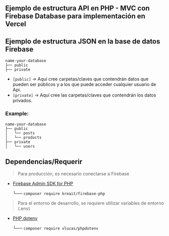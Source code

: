 
## Ejemplo de estructura API en PHP - MVC con Firebase Database para implementación en Vercel </p>

 

## Ejemplo de estructura JSON en la base de datos Firebase

    name-your-database
    ├── public              
    ├── private                 

- ```[public]``` -> Aquí cree carpetas/claves que contendrán datos que pueden ser públicos y a los que puede acceder cualquier usuario de Api.
- ```[private]``` -> Aquí cree las carpetas/claves que contendrán los datos privados.

### Example:

    name-your-database
    ├── public    
    │   └── posts  
    │   └── products  
    ├── private                
    │   └── users              
     

## Dependencias/Requerir
>Para producción, es necesario conectarse a Firebase
- [Firebase Admin SDK for PHP](https://firebase-php.readthedocs.io/en/5.x/)

   └── ```composer require kreait/firebase-php```

> Para el entorno de desarrollo, se requiere utilizar variables de entorno (.env)
- [PHP dotenv](https://github.com/EzeAlarcon/api-web-mvc.git)

   └── ```composer require vlucas/phpdotenv```